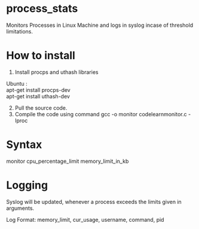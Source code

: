 process_stats
=============

Monitors Processes in Linux Machine and logs in syslog incase of threshold limitations.

How to install
==============
1. Install procps and uthash libraries

  Ubuntu : <br/>
  apt-get install procps-dev <br/>
  apt-get install uthash-dev <br/>

2. Pull the source code.
3. Compile the code using command
  gcc -o monitor codelearnmonitor.c -lproc

Syntax
======
monitor cpu_percentage_limit memory_limit_in_kb

Logging
=======
Syslog will be updated, whenever a process exceeds the limits given in arguments.

Log Format:  memory_limit, cur_usage, username, command, pid

